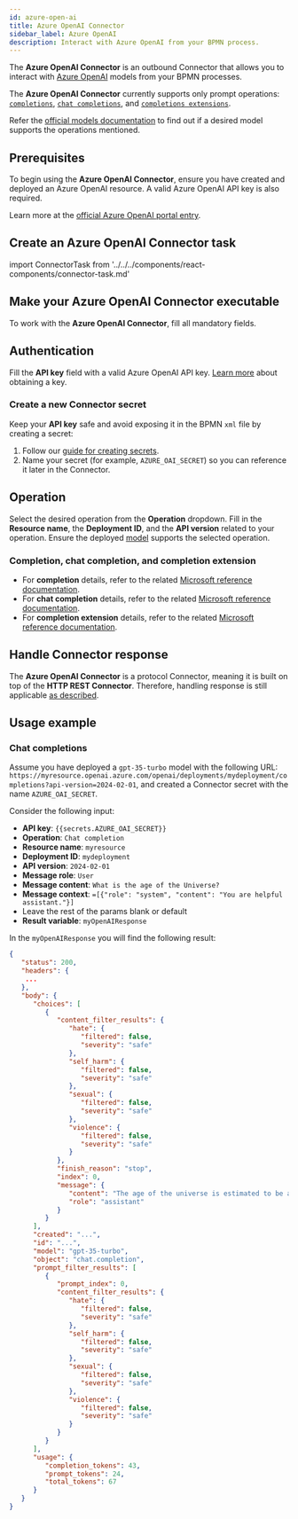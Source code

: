```yaml
---
id: azure-open-ai
title: Azure OpenAI Connector
sidebar_label: Azure OpenAI
description: Interact with Azure OpenAI from your BPMN process.
---
```


The **Azure OpenAI Connector** is an outbound Connector that allows you to interact with
[Azure OpenAI](https://azure.microsoft.com/en-us/products/ai-services/openai-service) models from your BPMN processes.

The **Azure OpenAI Connector** currently supports only prompt operations:
[`completions`](https://learn.microsoft.com/en-us/azure/ai-services/openai/reference#completions),
[`chat completions`](https://learn.microsoft.com/en-us/azure/ai-services/openai/reference#chat-completions), and
[`completions extensions`](https://learn.microsoft.com/en-us/azure/ai-services/openai/reference#completions-extensions).

Refer the [official models documentation](https://learn.microsoft.com/en-us/azure/ai-services/openai/concepts/models)
to find out if a desired model supports the operations mentioned.

## Prerequisites

To begin using the **Azure OpenAI Connector**, ensure you have created and deployed an Azure OpenAI resource.
A valid Azure OpenAI API key is also required.

Learn more at the [official Azure OpenAI portal entry](https://learn.microsoft.com/en-us/azure/ai-services/openai/how-to/create-resource).

## Create an Azure OpenAI Connector task

import ConnectorTask from '../../../components/react-components/connector-task.md'

<ConnectorTask/>

## Make your Azure OpenAI Connector executable

To work with the **Azure OpenAI Connector**, fill all mandatory fields.

## Authentication

Fill the **API key** field with a valid Azure OpenAI API key.
[Learn more](https://learn.microsoft.com/en-us/azure/ai-services/openai/quickstart?tabs=command-line%2Cpython-new&pivots=rest-api#retrieve-key-and-endpoint) about obtaining a key.

### Create a new Connector secret

Keep your **API key** safe and avoid exposing it in the BPMN `xml` file by creating a secret:

1. Follow our [guide for creating secrets](/components/console/manage-clusters/manage-secrets.md).
2. Name your secret (for example, `AZURE_OAI_SECRET`) so you can reference it later in the Connector.

## Operation

Select the desired operation from the **Operation** dropdown.
Fill in the **Resource name**, the **Deployment ID**, and the **API version** related to your operation. Ensure the
deployed [model](https://learn.microsoft.com/en-us/azure/ai-services/openai/concepts/models) supports the selected operation.

### Completion, chat completion, and completion extension

- For **completion** details, refer to the related [Microsoft reference documentation](https://learn.microsoft.com/en-us/azure/ai-services/openai/reference#completions).
- For **chat completion** details, refer to the related [Microsoft reference documentation](https://learn.microsoft.com/en-us/azure/ai-services/openai/reference#chat-completions).
- For **completion extension** details, refer to the related [Microsoft reference documentation](https://learn.microsoft.com/en-us/azure/ai-services/openai/reference#completions-extensions).

## Handle Connector response

The **Azure OpenAI Connector** is a protocol Connector, meaning it is built on top of the **HTTP REST Connector**. Therefore,
handling response is still applicable [as described](/components/connectors/protocol/rest.md#response).

## Usage example

### Chat completions

Assume you have deployed a `gpt-35-turbo` model with the following URL:
`https://myresource.openai.azure.com/openai/deployments/mydeployment/completions?api-version=2024-02-01`, and created a
Connector secret with the name `AZURE_OAI_SECRET`.

Consider the following input:

- **API key**: `{{secrets.AZURE_OAI_SECRET}}`
- **Operation**: `Chat completion`
- **Resource name**: `myresource`
- **Deployment ID**: `mydeployment`
- **API version**: `2024-02-01`
- **Message role**: `User`
- **Message content**: `What is the age of the Universe?`
- **Message context**: `=[{"role": "system", "content": "You are helpful assistant."}]`
- Leave the rest of the params blank or default
- **Result variable**: `myOpenAIResponse`

In the `myOpenAIResponse` you will find the following result:

```json
{
   "status": 200,
   "headers": {
    ...
   },
   "body": {
      "choices": [
         {
            "content_filter_results": {
               "hate": {
                  "filtered": false,
                  "severity": "safe"
               },
               "self_harm": {
                  "filtered": false,
                  "severity": "safe"
               },
               "sexual": {
                  "filtered": false,
                  "severity": "safe"
               },
               "violence": {
                  "filtered": false,
                  "severity": "safe"
               }
            },
            "finish_reason": "stop",
            "index": 0,
            "message": {
               "content": "The age of the universe is estimated to be around 13.8 billion years. This age is determined through various scientific methods, such as measuring the cosmic microwave background radiation and studying the expansion rate of the universe.",
               "role": "assistant"
            }
         }
      ],
      "created": "...",
      "id": "...",
      "model": "gpt-35-turbo",
      "object": "chat.completion",
      "prompt_filter_results": [
         {
            "prompt_index": 0,
            "content_filter_results": {
               "hate": {
                  "filtered": false,
                  "severity": "safe"
               },
               "self_harm": {
                  "filtered": false,
                  "severity": "safe"
               },
               "sexual": {
                  "filtered": false,
                  "severity": "safe"
               },
               "violence": {
                  "filtered": false,
                  "severity": "safe"
               }
            }
         }
      ],
      "usage": {
         "completion_tokens": 43,
         "prompt_tokens": 24,
         "total_tokens": 67
      }
   }
}
```
